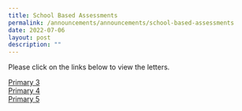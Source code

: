 ```yaml
---
title: School Based Assessments
permalink: /announcements/announcements/school-based-assessments
date: 2022-07-06
layout: post
description: ""
---
```

Please click on the links below to view the letters.

[Primary 3](/files/CIR_2022_045%20Pri%203%20School%20based%20assessments%20%20Scope%20Semester%202.pdf) <br>
[Primary 4](/files/CIR_2022_046%20Pri%204%20School%20based%20assessments%20%20Scope%20Semester%202.pdf) <br>
[Primary 5](/files/CIR_2022_047%20Pri%205%20School%20based%20assessments%20%20Scope%20Semester%202.pdf)
